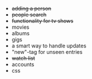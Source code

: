 * ~~adding a person~~
* ~~people search~~
* ~~functionality for tv shows~~
* movies
* albums
* gigs
* a smart way to handle updates
* "new"-tag for unseen entries
* ~~watch list~~
* accounts
* css

